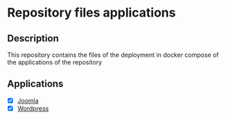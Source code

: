 # Repository files applications

## Description
This repository contains the files of the deployment in docker compose of the applications of the repository

## Applications
- [x] [Joomla](joomla.yaml)
- [x] [Wordpress](wordpress.yaml)